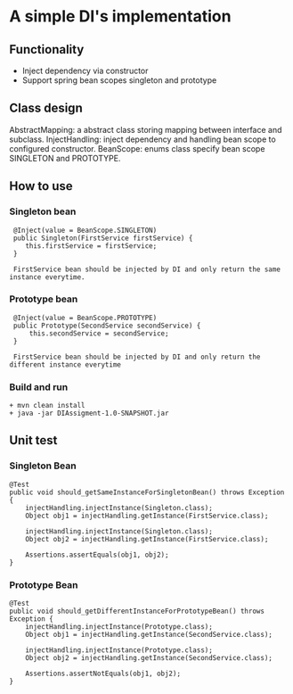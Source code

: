 # A simple DI's implementation

## Functionality
 - Inject dependency via constructor
 - Support spring bean scopes singleton and prototype
 
## Class design

AbstractMapping: a abstract class storing mapping between interface and subclass.
InjectHandling: inject dependency and handling bean scope to configured constructor.
BeanScope: enums class specify bean scope SINGLETON and PROTOTYPE.

## How to use
### Singleton bean
     @Inject(value = BeanScope.SINGLETON)
     public Singleton(FirstService firstService) {
        this.firstService = firstService;
     }
     
     FirstService bean should be injected by DI and only return the same instance everytime.
### Prototype bean
     @Inject(value = BeanScope.PROTOTYPE)
     public Prototype(SecondService secondService) {
         this.secondService = secondService;
     }
     
     FirstService bean should be injected by DI and only return the different instance everytime
     
### Build and run
    + mvn clean install
    + java -jar DIAssigment-1.0-SNAPSHOT.jar
     
## Unit test
### Singleton Bean
    @Test
    public void should_getSameInstanceForSingletonBean() throws Exception {
        injectHandling.injectInstance(Singleton.class);
        Object obj1 = injectHandling.getInstance(FirstService.class);

        injectHandling.injectInstance(Singleton.class);
        Object obj2 = injectHandling.getInstance(FirstService.class);

        Assertions.assertEquals(obj1, obj2);
    }
    
### Prototype Bean

    @Test
    public void should_getDifferentInstanceForPrototypeBean() throws Exception {
        injectHandling.injectInstance(Prototype.class);
        Object obj1 = injectHandling.getInstance(SecondService.class);

        injectHandling.injectInstance(Prototype.class);
        Object obj2 = injectHandling.getInstance(SecondService.class);

        Assertions.assertNotEquals(obj1, obj2);
    }

      
    